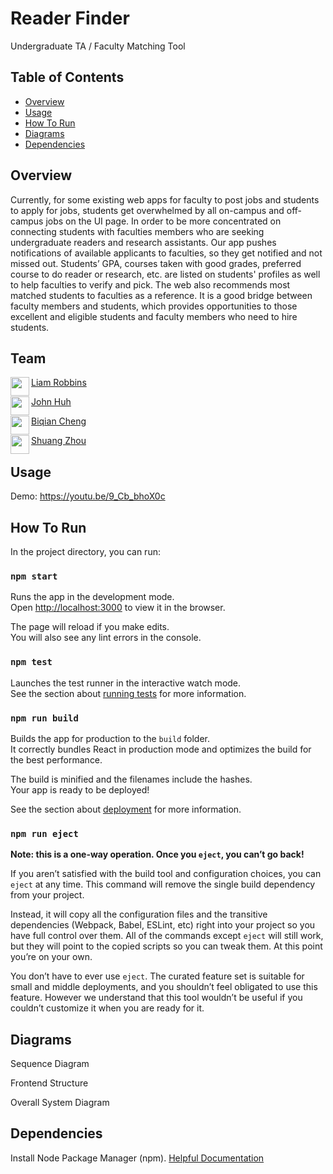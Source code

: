 # Reader Finder
 Undergraduate TA / Faculty Matching Tool

## Table of Contents
- [Overview](#overview)
- [Usage](#usage)
- [How To Run](#how-to-run)
- [Diagrams](#diagrams)
- [Dependencies](#dependencies)

## Overview
Currently, for some existing web apps for faculty to post jobs and students to apply for jobs, students get overwhelmed by all on-campus and off-campus jobs on the UI page.
In order to be more concentrated on connecting students with faculties members who are seeking undergraduate readers and research assistants. Our app pushes notifications of available applicants to faculties, so they get notified and not missed out. Students’ GPA, courses taken with good grades, preferred course to do reader or research, etc. are listed on students' profiles as well to help faculties to verify and pick. The web also recommends most matched students to faculties as a reference.
It is a good bridge between faculty members and students, which provides opportunities to those excellent and eligible students and faculty members who need to hire students.


## Team
<a href="https://github.com/msalloum" target="_blank"><img src="https://avatars2.githubusercontent.com/u/43684409?s=400&u=9ead5b964314918b42799ab025417a42d6b0b5c1&v=4" align="left" height="30px">Liam Robbins </a>

<a href="https://github.com/jth06" target="_blank"><img src="https://avatars2.githubusercontent.com/u/46543413?s=400&v=4" align="left" height="30px">John Huh </a>

<a href="https://github.com/KatelynCheng" target="_blank"><img src="https://avatars1.githubusercontent.com/u/56491037?s=400&u=ba434f3a9c8e98740a9d1865878b081cf2d30d64&v=4" align="left" height="30px">Biqian Cheng</a>

<a href="https://github.com/DiamondKen" target="_blank"><img src="https://avatars2.githubusercontent.com/u/27392703?s=460&u=ac0fe50ecb3188b0ba99488948daefcc461a7f68&v=4" align="left" height="30px">Shuang Zhou </a>
## Usage
Demo: https://youtu.be/9_Cb_bhoX0c

<Screenshot of application>

## How To Run
In the project directory, you can run:

### `npm start`

Runs the app in the development mode.<br />
Open [http://localhost:3000](http://localhost:3000) to view it in the browser.

The page will reload if you make edits.<br />
You will also see any lint errors in the console.

### `npm test`

Launches the test runner in the interactive watch mode.<br />
See the section about [running tests](https://facebook.github.io/create-react-app/docs/running-tests) for more information.

### `npm run build`

Builds the app for production to the `build` folder.<br />
It correctly bundles React in production mode and optimizes the build for the best performance.

The build is minified and the filenames include the hashes.<br />
Your app is ready to be deployed!

See the section about [deployment](https://facebook.github.io/create-react-app/docs/deployment) for more information.

### `npm run eject`

**Note: this is a one-way operation. Once you `eject`, you can’t go back!**

If you aren’t satisfied with the build tool and configuration choices, you can `eject` at any time. This command will remove the single build dependency from your project.

Instead, it will copy all the configuration files and the transitive dependencies (Webpack, Babel, ESLint, etc) right into your project so you have full control over them. All of the commands except `eject` will still work, but they will point to the copied scripts so you can tweak them. At this point you’re on your own.

You don’t have to ever use `eject`. The curated feature set is suitable for small and middle deployments, and you shouldn’t feel obligated to use this feature. However we understand that this tool wouldn’t be useful if you couldn’t customize it when you are ready for it.

## Diagrams

Sequence Diagram

Frontend Structure


Overall System Diagram

## Dependencies
Install Node Package Manager (npm). [Helpful Documentation](https://www.npmjs.com/get-npm)

